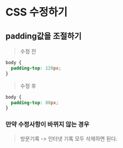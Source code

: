 # CSS 수정하기

## padding값을 조절하기

> 수정 전

```css
body {
  padding-top: 120px;
}
```

> 수정 후

```css
body {
  padding-top: 80px;
}
```

### 만약 수정사항이 바뀌지 않는 경우

> 방문기록 -> 인터넷 기록 모두 삭제하면 된다.
